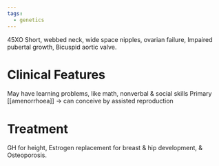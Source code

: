 ```yaml
---
tags:
  - genetics
---
```

45XO
Short, webbed neck, wide space nipples, ovarian failure, Impaired pubertal growth, Bicuspid aortic valve.

# Clinical Features
May have learning problems, like math, nonverbal & social skills
Primary [[amenorrhoea]] -> can conceive by assisted reproduction

# Treatment
GH for height, Estrogen replacement for breast & hip development, & Osteoporosis.